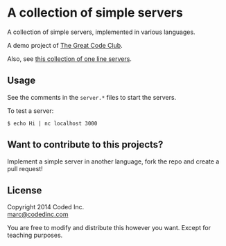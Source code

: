 # A collection of simple servers

A collection of simple servers, implemented in various languages.

A demo project of [The Great Code Club](http://www.greatcodeclub.com/).

Also, see [this collection of one line servers](https://gist.github.com/willurd/5720255).

## Usage

See the comments in the `server.*` files to start the servers.

To test a server:

    $ echo Hi | nc localhost 3000

## Want to contribute to this projects?

Implement a simple server in another language, fork the repo and create a pull request!

## License

Copyright 2014 Coded Inc.  
marc@codedinc.com

You are free to modify and distribute this however you want. Except for teaching purposes.
